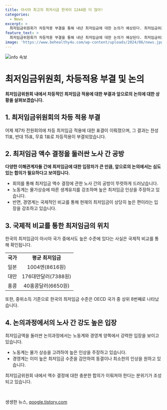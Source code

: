 ```yaml
---
title: 아시아 최고의 최저시급 한국이 1244원 더 많아!
categories:
  - News
excerpt: >
  최저임금위원회가 차등적용 부결을 통해 내년 최저임금에 대한 논의가 예상된다. 최저임금위는 찬반 표결에서 부결이 나왔으며, 경영계는 업종별 최저임금을 주장하고 노동계는 높은 인상을 요구한다. 국제 조사기관에 따르면 한국의 최저임금은 아시아 국가 중 최고 수준이며, 최저임금제를 시행 중인 OECD 국가 중 상위권이다. 최저임금위 내에서는 액수 결정을 통한 합의를 추구하는 분위기이나, 최근 회의에서는 노동계와 경영계 간 논란이 일어났다.
feature_text: >
  최저임금위원회가 차등적용 부결을 통해 내년 최저임금에 대한 논의가 예상된다. 최저임금위는 찬반 표결에서 부결이 나왔으며, 경영계는 업종별 최저임금을 주장하고 노동계는 높은 인상을 요구한다. 국제 조사기관에 따르면 한국의 최저임금은 아시아 국가 중 최고 수준이며, 최저임금제를 시행 중인 OECD 국가 중 상위권이다. 최저임금위 내에서는 액수 결정을 통한 합의를 추구하는 분위기이나, 최근 회의에서는 노동계와 경영계 간 논란이 일어났다.
image: 'https://www.behealthy4u.com/wp-content/uploads/2024/06/news.jpg'
---
```


<p><img src="https://www.behealthy4u.com/wp-content/uploads/2024/06/news.jpg" alt="info 속보" /></p>

<h1>최저임금위원회, 차등적용 부결 및 논의</h1>

<p data-ke-size="size16"><b>최저임금위원회 내에서 차등적인 최저임금 적용에 대한 부결과 앞으로의 논의에 대한 상황을 살펴보겠습니다.</b></p>

<h2 data-ke-size="size26">1. 최저임금위원회의 차등 적용 부결</h2>

<p data-ke-size="size16">어제 제7차 전원회의에 차등 최저임금 적용에 대한 표결이 이뤄졌으며, 그 결과는 찬성 11표, 반대 15표, 무효 1표로 차등적용이 부결되었습니다.</p>

<h2 data-ke-size="size26">2. 최저임금 액수 결정을 둘러싼 노사 간 공방</h2>

<p data-ke-size="size16"><b>다양한 이해관계자들 간에 최저임금에 대한 입장차가 큰 만큼, 앞으로의 논의에서는 심도있는 합의가 필요하다고 보여집니다.</b></p>

<ul>
    <li>회의를 통해 최저임금 액수 결정에 관한 노사 간의 공방이 뚜렷하게 드러났습니다.</li>
    <li>노동계는 물가상승에 따른 생계유지를 강조하며 높은 최저임금 인상을 주장하고 있습니다.</li>
    <li>반면, 경영계는 국제적인 비교를 통해 현재의 최저임금이 상당히 높은 편이라는 입장을 강조하고 있습니다.</li>
</ul>

<h2 data-ke-size="size26">3. 국제적 비교를 통한 최저임금의 위치</h2>

<p data-ke-size="size16">한국의 최저임금이 아시아 국가 중에서도 높은 수준에 있다는 사실은 국제적 비교를 통해 확인됩니다.</p>

<table>
    <tr>
        <td style="text-align: center; height: 17px;"><b>국가</b></td>
        <td style="text-align: center; height: 17px;"><b>평균 최저임금</b></td>
    </tr>
    <tr>
        <td style="text-align: center; height: 17px;">일본</td>
        <td style="text-align: center; height: 17px;">1004엔(8616원)</td>
    </tr>
    <tr>
        <td style="text-align: center; height: 17px;">대만</td>
        <td style="text-align: center; height: 17px;">176대만달러(7388원)</td>
    </tr>
    <tr>
        <td style="text-align: center; height: 17px;">홍콩</td>
        <td style="text-align: center; height: 17px;">40홍콩달러(6650원)</td>
    </tr>
</table>

<p data-ke-size="size16">또한, 중위소득 기준으로 한국의 최저임금 수준은 OECD 국가 중 상위 8번째로 나타났습니다.</p>

<h2 data-ke-size="size26">4. 논의과정에서의 노사 간 강도 높은 입장</h2>

<p data-ke-size="size16">최저임금액을 둘러싼 논의과정에서는 노동계와 경영계 양쪽에서 강력한 입장을 보이고 있습니다.</p>

<ul>
    <li>노동계는 물가 상승을 고려하여 높은 인상을 주장하고 있습니다.</li>
    <li>경영계는 이미 높은 최저임금 수준을 감안하여 동결이나 최소한의 인상을 원하고 있습니다.</li>
</ul>

<p data-ke-size="size16">최저임금위원회 내에서 액수 결정에 대한 충분한 합의가 이뤄져야 한다는 분위기가 조성되고 있습니다.</p>

<p data-ke-size="size16">&nbsp;</p>
생생한 뉴스, <a href="https://qoogle.tistory.com" rel="dofollow">qoogle.tistory.com</a>


